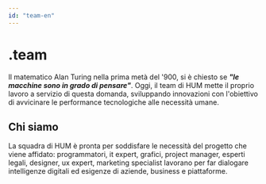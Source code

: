 ```yaml
---
id: "team-en"
---
```


<PageHeader>

<div>

# .team

Il matematico Alan Turing nella prima metà del '900, si è chiesto se _**"le macchine sono in grado di pensare"**_. Oggi, il team di HUM mette il proprio lavoro a servizio di questa domanda, sviluppando innovazioni con l'obiettivo di avvicinare le performance tecnologiche alle necessità umane.

</div>

<HeaderLogo />

</PageHeader>

<TitledParagraph>

## Chi siamo

<div>

La squadra di HUM è pronta per soddisfare le necessità del progetto che viene affidato: programmatori, it expert, grafici, project manager, esperti legali, designer, ux expert, marketing specialist lavorano per far dialogare intelligenze digitali ed esigenze di aziende, business e piattaforme.

</div>

</TitledParagraph>
